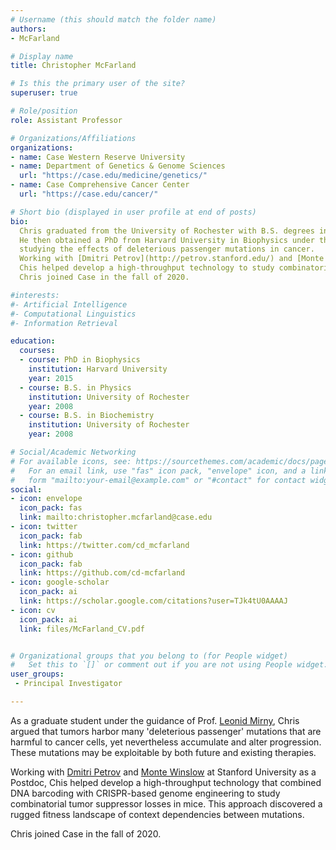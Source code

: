 ```yaml
---
# Username (this should match the folder name)
authors:
- McFarland

# Display name
title: Christopher McFarland

# Is this the primary user of the site?
superuser: true

# Role/position
role: Assistant Professor 

# Organizations/Affiliations
organizations:
- name: Case Western Reserve University
- name: Department of Genetics & Genome Sciences
  url: "https://case.edu/medicine/genetics/"
- name: Case Comprehensive Cancer Center
  url: "https://case.edu/cancer/"

# Short bio (displayed in user profile at end of posts)
bio: 
  Chris graduated from the University of Rochester with B.S. degrees in Biochemistry and Physics. 
  He then obtained a PhD from Harvard University in Biophysics under the guidance of [Leonid Mirny](http://mirnylab.mit.edu/), 
  studying the effects of deleterious passenger mutations in cancer. 
  Working with [Dmitri Petrov](http://petrov.stanford.edu/) and [Monte Winslow](https://med.stanford.edu/winslowlab.html) at Stanford University as a Postdoc,
  Chis helped develop a high-throughput technology to study combinatorial tumor suppressor losses in mice and their effects on clonal dynamics. 
  Chris joined Case in the fall of 2020.

#interests:
#- Artificial Intelligence
#- Computational Linguistics
#- Information Retrieval

education:
  courses:
  - course: PhD in Biophysics
    institution: Harvard University
    year: 2015
  - course: B.S. in Physics
    institution: University of Rochester
    year: 2008
  - course: B.S. in Biochemistry
    institution: University of Rochester
    year: 2008

# Social/Academic Networking
# For available icons, see: https://sourcethemes.com/academic/docs/page-builder/#icons
#   For an email link, use "fas" icon pack, "envelope" icon, and a link in the
#   form "mailto:your-email@example.com" or "#contact" for contact widget.
social:
- icon: envelope
  icon_pack: fas
  link: mailto:christopher.mcfarland@case.edu
- icon: twitter
  icon_pack: fab
  link: https://twitter.com/cd_mcfarland
- icon: github
  icon_pack: fab
  link: https://github.com/cd-mcfarland
- icon: google-scholar
  icon_pack: ai
  link: https://scholar.google.com/citations?user=TJk4tU0AAAAJ
- icon: cv
  icon_pack: ai
  link: files/McFarland_CV.pdf


# Organizational groups that you belong to (for People widget)
#   Set this to `[]` or comment out if you are not using People widget.
user_groups:
 - Principal Investigator

---
```


As a graduate student under the guidance of Prof. [Leonid Mirny](http://mirnylab.mit.edu/), 
Chris argued that tumors harbor many 'deleterious passenger' mutations that are harmful to cancer cells, yet nevertheless accumulate and alter progression. 
These mutations may be exploitable by both future and existing therapies.

Working with [Dmitri Petrov](http://petrov.stanford.edu/) and [Monte Winslow](https://med.stanford.edu/winslowlab.html) at Stanford University as a Postdoc,
Chis helped develop a high-throughput technology that combined DNA barcoding with CRISPR-based genome engineering to study combinatorial tumor suppressor 
losses in mice. This approach discovered a rugged fitness landscape of context dependencies between mutations.

Chris joined Case in the fall of 2020.
